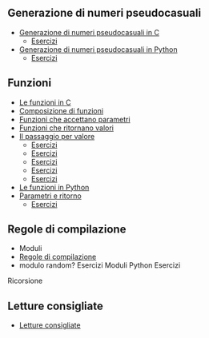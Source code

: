 ## Generazione di numeri pseudocasuali
* [Generazione di numeri pseudocasuali in C](random/rand.md)
  * [Esercizi](random/esercizio-rand.md)
* [Generazione di numeri pseudocasuali in Python](random/rand-py.md)
  * [Esercizi](random/esercizio-dado.md)

## Funzioni
* [Le funzioni in C](funzioni/funzioni.md)
* [Composizione di funzioni](funzioni/composizione.md)
* [Funzioni che accettano parametri](funzioni/parametri.md)
* [Funzioni che ritornano valori](funzioni/ritorno.md)
* [Il passaggio per valore](funzioni/passaggio-valore.md)
  * [Esercizi](funzioni/esercizio-conversioni.md)
  * [Esercizi](funzioni/esercizio-conversioni2.md)
  * [Esercizi](funzioni/esercizio-aree.md)
  * [Esercizi](funzioni/esercizio-ipotenusa.md)
  * [Esercizi](funzioni/esercizio-invertecifre.md)
* [Le funzioni in Python](funzioni/funzioni-py.md)
* [Parametri e ritorno](funzioni/funzioni-py2.md)
  * [Esercizi](funzioni/esercizio-distanza.md)


## Regole di compilazione
* Moduli
* [Regole di compilazione](make2/compilazione.md)
* modulo random?
Esercizi
Moduli Python
Esercizi

Ricorsione

## Letture consigliate
* [Letture consigliate](letture.md)
